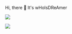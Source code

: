 Hi, there 👋
It's wHoIsDReAmer

<div align="left">
   <img src="https://img.shields.io/badge/C%2B%2B-00599C?style=flat&logo=C%2B%2B&logoColor=white"></img>
   
  ![](https://github-readme-stats.vercel.app/api/top-langs/?username=wHoIsDReAmer&theme=nord&layout=compact)
</div>

<!--
**wHoIsDReAmer/wHoIsDReAmer** is a ✨ _special_ ✨ repository because its `README.md` (this file) appears on your GitHub profile.

Here are some ideas to get you started:

- 🔭 I’m currently working on ...
- 🌱 I’m currently learning ...
- 👯 I’m looking to collaborate on ...
- 🤔 I’m looking for help with ...
- 💬 Ask me about ...
- 📫 How to reach me: ...
- 😄 Pronouns: ...
- ⚡ Fun fact: ...
-->
